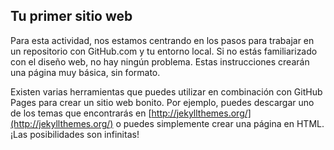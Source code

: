 [//]: # "This is used in both the CLI and Desktop course"

## Tu primer sitio web

Para esta actividad, nos estamos centrando en los pasos para trabajar en un repositorio con GitHub.com y tu entorno local. Si no estás familiarizado con el diseño web, no hay ningún problema. Estas instrucciones crearán una página muy básica, sin formato.

Existen varias herramientas que puedes utilizar en combinación con GitHub Pages para crear un sitio web bonito. Por ejemplo, puedes descargar uno de los temas que encontrarás en [http://jekyllthemes.org/](http://jekyllthemes.org/) o puedes simplemente crear una página en HTML. ¡Las posibilidades son infinitas!
